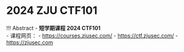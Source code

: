 # 2024 ZJU CTF101

!!! Abstract
    - **短学期课程 2024 CTF101**  
    - 课程网页：
        - https://courses.zjusec.com/
        - https://ctf.zjusec.com/
        - https://zjusec.com
